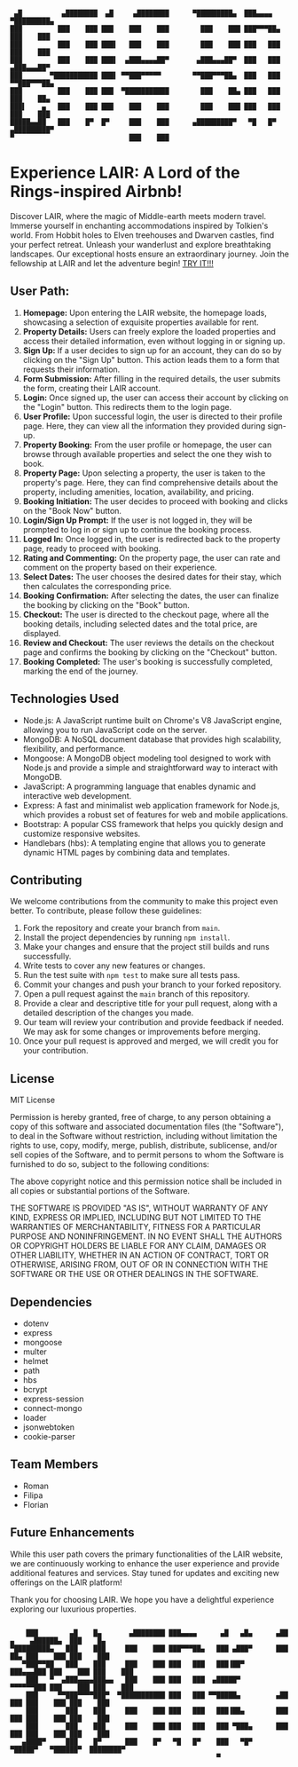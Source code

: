 ```

 ▄█          ▄████████  ▄█     ▄████████      ▀█████████▄  ███▄▄▄▄   ▀█████████▄
███         ███    ███ ███    ███    ███        ███    ███ ███▀▀▀██▄   ███    ███
███         ███    ███ ███▌   ███    ███        ███    ███ ███   ███   ███    ███
███         ███    ███ ███▌  ▄███▄▄▄▄██▀       ▄███▄▄▄██▀  ███   ███  ▄███▄▄▄██▀
███       ▀███████████ ███▌ ▀▀███▀▀▀▀▀        ▀▀███▀▀▀██▄  ███   ███ ▀▀███▀▀▀██▄
███         ███    ███ ███  ▀███████████        ███    ██▄ ███   ███   ███    ██▄
███▌    ▄   ███    ███ ███    ███    ███        ███    ███ ███   ███   ███    ███
█████▄▄██   ███    █▀  █▀     ███    ███      ▄█████████▀   ▀█   █▀  ▄█████████▀
▀                             ███    ███

```

# Experience LAIR: A Lord of the Rings-inspired Airbnb!

Discover LAIR, where the magic of Middle-earth meets modern travel. Immerse yourself in enchanting accommodations inspired by Tolkien's world. From Hobbit holes to Elven treehouses and Dwarven castles, find your perfect retreat. Unleash your wanderlust and explore breathtaking landscapes. Our exceptional hosts ensure an extraordinary journey. Join the fellowship at LAIR and let the adventure begin!
[TRY IT!!!](https://github.com/FlorianParzivalLuther/Lair-BnB.git)

## User Path:

1. **Homepage:** Upon entering the LAIR website, the homepage loads, showcasing a selection of exquisite properties available for rent.
2. **Property Details:** Users can freely explore the loaded properties and access their detailed information, even without logging in or signing up.
3. **Sign Up:** If a user decides to sign up for an account, they can do so by clicking on the "Sign Up" button. This action leads them to a form that requests their information.
4. **Form Submission:** After filling in the required details, the user submits the form, creating their LAIR account.
5. **Login:** Once signed up, the user can access their account by clicking on the "Login" button. This redirects them to the login page.
6. **User Profile:** Upon successful login, the user is directed to their profile page. Here, they can view all the information they provided during sign-up.
7. **Property Booking:** From the user profile or homepage, the user can browse through available properties and select the one they wish to book.
8. **Property Page:** Upon selecting a property, the user is taken to the property's page. Here, they can find comprehensive details about the property, including amenities, location, availability, and pricing.
9. **Booking Initiation:** The user decides to proceed with booking and clicks on the "Book Now" button.
10. **Login/Sign Up Prompt:** If the user is not logged in, they will be prompted to log in or sign up to continue the booking process.
11. **Logged In:** Once logged in, the user is redirected back to the property page, ready to proceed with booking.
12. **Rating and Commenting:** On the property page, the user can rate and comment on the property based on their experience.
13. **Select Dates:** The user chooses the desired dates for their stay, which then calculates the corresponding price.
14. **Booking Confirmation:** After selecting the dates, the user can finalize the booking by clicking on the "Book" button.
15. **Checkout:** The user is directed to the checkout page, where all the booking details, including selected dates and the total price, are displayed.
16. **Review and Checkout:** The user reviews the details on the checkout page and confirms the booking by clicking on the "Checkout" button.
17. **Booking Completed:** The user's booking is successfully completed, marking the end of the journey.

## Technologies Used

- Node.js: A JavaScript runtime built on Chrome's V8 JavaScript engine, allowing you to run JavaScript code on the server.
- MongoDB: A NoSQL document database that provides high scalability, flexibility, and performance.
- Mongoose: A MongoDB object modeling tool designed to work with Node.js and provide a simple and straightforward way to interact with MongoDB.
- JavaScript: A programming language that enables dynamic and interactive web development.
- Express: A fast and minimalist web application framework for Node.js, which provides a robust set of features for web and mobile applications.
- Bootstrap: A popular CSS framework that helps you quickly design and customize responsive websites.
- Handlebars (hbs): A templating engine that allows you to generate dynamic HTML pages by combining data and templates.

## Contributing

We welcome contributions from the community to make this project even better. To contribute, please follow these guidelines:

1. Fork the repository and create your branch from `main`.
2. Install the project dependencies by running `npm install`.
3. Make your changes and ensure that the project still builds and runs successfully.
4. Write tests to cover any new features or changes.
5. Run the test suite with `npm test` to make sure all tests pass.
6. Commit your changes and push your branch to your forked repository.
7. Open a pull request against the `main` branch of this repository.
8. Provide a clear and descriptive title for your pull request, along with a detailed description of the changes you made.
9. Our team will review your contribution and provide feedback if needed. We may ask for some changes or improvements before merging.
10. Once your pull request is approved and merged, we will credit you for your contribution.

## License

MIT License

Permission is hereby granted, free of charge, to any person obtaining a copy of this software and associated documentation files (the "Software"),
to deal in the Software without restriction, including without limitation the rights to use, copy, modify, merge, publish, distribute, sublicense,
and/or sell copies of the Software, and to permit persons to whom the Software is furnished to do so, subject to the following conditions:

The above copyright notice and this permission notice shall be included in all copies or substantial portions of the Software.

THE SOFTWARE IS PROVIDED "AS IS", WITHOUT WARRANTY OF ANY KIND, EXPRESS OR IMPLIED, INCLUDING BUT NOT LIMITED TO THE WARRANTIES OF MERCHANTABILITY,
FITNESS FOR A PARTICULAR PURPOSE AND NONINFRINGEMENT. IN NO EVENT SHALL THE AUTHORS OR COPYRIGHT HOLDERS BE LIABLE FOR ANY CLAIM, DAMAGES OR OTHER
LIABILITY, WHETHER IN AN ACTION OF CONTRACT, TORT OR OTHERWISE, ARISING FROM, OUT OF OR IN CONNECTION WITH THE SOFTWARE OR THE USE OR OTHER
DEALINGS IN THE SOFTWARE.

## Dependencies

- dotenv
- express
- mongoose
- multer
- helmet
- path
- hbs
- bcrypt
- express-session
- connect-mongo
- loader
- jsonwebtoken
- cookie-parser

## Team Members

- Roman
- Filipa
- Florian

## Future Enhancements

While this user path covers the primary functionalities of the LAIR website, we are continuously working to enhance the user experience and provide additional features and services. Stay tuned for updates and exciting new offerings on the LAIR platform!

Thank you for choosing LAIR. We hope you have a delightful experience exploring our luxurious properties.

```

    ███        ▄█    █▄       ▄████████ ███▄▄▄▄      ▄█   ▄█▄      ▄██   ▄    ▄██████▄  ███    █▄
▀█████████▄   ███    ███     ███    ███ ███▀▀▀██▄   ███ ▄███▀      ███   ██▄ ███    ███ ███    ███
   ▀███▀▀██   ███    ███     ███    ███ ███   ███   ███▐██▀        ███▄▄▄███ ███    ███ ███    ███
    ███   ▀  ▄███▄▄▄▄███▄▄   ███    ███ ███   ███  ▄█████▀         ▀▀▀▀▀▀███ ███    ███ ███    ███
    ███     ▀▀███▀▀▀▀███▀  ▀███████████ ███   ███ ▀▀█████▄         ▄██   ███ ███    ███ ███    ███
    ███       ███    ███     ███    ███ ███   ███   ███▐██▄        ███   ███ ███    ███ ███    ███
    ███       ███    ███     ███    ███ ███   ███   ███ ▀███▄      ███   ███ ███    ███ ███    ███
   ▄████▀     ███    █▀      ███    █▀   ▀█   █▀    ███   ▀█▀       ▀█████▀   ▀██████▀  ████████▀
                                                    ▀

```

